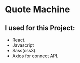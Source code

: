 # Quote Machine

## I used for this Project:
  - React.
  - Javascript
  - Sass(css3).
  - Axios for connect API.
